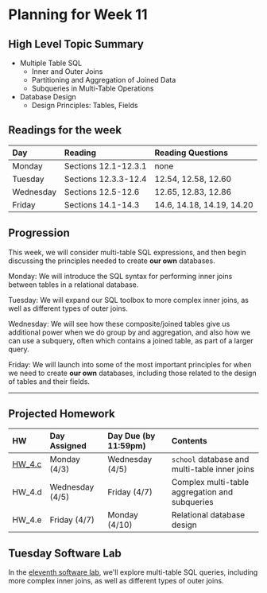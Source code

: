 # Planning for Week 11

## High Level Topic Summary

  - Multiple Table SQL
      - Inner and Outer Joins
      - Partitioning and Aggregation of Joined Data
      - Subqueries in Multi-Table Operations
  - Database Design
      - Design Principles: Tables, Fields

## Readings for the week

Day        | Reading      | Reading Questions
:--------- |:-------------|:----------------------------------
Monday     | Sections 12.1-12.3.1 | none
Tuesday    | Sections 12.3.3-12.4 | 12.54, 12.58, 12.60
Wednesday  | Sections 12.5-12.6   | 12.65, 12.83, 12.86
Friday     | Sections 14.1-14.3   | 14.6, 14.18, 14.19, 14.20

## Progression

This week, we will consider multi-table SQL expressions, and then begin discussing the principles needed to create **our own** databases. 

Monday: We will introduce the SQL syntax for performing inner joins between tables in a relational database.

Tuesday: We will expand our SQL toolbox to more complex inner joins, as well as different types of outer joins.

Wednesday: We will see how these composite/joined tables give us additional power when we do group by and aggregation, and also how we can use a subquery, often which contains a joined table, as part of a larger query.

Friday: We will launch into some of the most important principles for when we need to create **our own** databases, including those related to the design of tables and their fields.

---

## Projected Homework

HW | Day Assigned  | Day Due (by 11:59pm) | Contents
:--|:--------|:--------|:------------
[HW_4.c](../hw/HW_4.c/README.md) | Monday (4/3) | Wednesday (4/5) | `school` database and multi-table inner joins
HW_4.d | Wednesday (4/5) | Friday (4/7) | Complex multi-table aggregation and subqueries
HW_4.e | Friday (4/7) | Monday (4/10) | Relational database design

## Tuesday Software Lab

In the [eleventh software lab](../sw_lab/lab_11/README.md), we'll explore multi-table SQL queries, including more complex inner joins, as well as different types of outer joins.